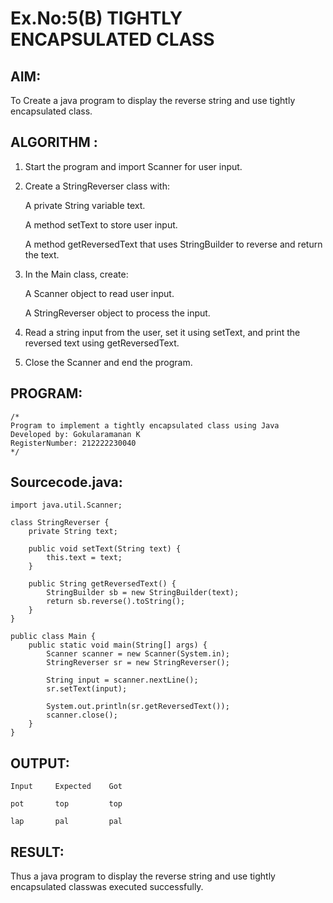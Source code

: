 # Ex.No:5(B) TIGHTLY ENCAPSULATED CLASS

## AIM:
To Create a java program to display the reverse string and  use tightly encapsulated class.
## ALGORITHM :

1. Start the program and import Scanner for user input.

2. Create a StringReverser class with:

   A private String variable text.
   
   A method setText to store user input.

   A method getReversedText that uses StringBuilder to reverse and return the text.

3. In the Main class, create:

   A Scanner object to read user input.
   
   A StringReverser object to process the input.

4. Read a string input from the user, set it using setText, and print the reversed text using getReversedText.

5. Close the Scanner and end the program.
## PROGRAM:
 ```
/*
Program to implement a tightly encapsulated class using Java
Developed by: Gokularamanan K
RegisterNumber: 212222230040
*/
```

## Sourcecode.java:


```
import java.util.Scanner;

class StringReverser {
    private String text;

    public void setText(String text) {
        this.text = text;
    }

    public String getReversedText() {
        StringBuilder sb = new StringBuilder(text);
        return sb.reverse().toString();
    }
}

public class Main {
    public static void main(String[] args) {
        Scanner scanner = new Scanner(System.in);
        StringReverser sr = new StringReverser();

        String input = scanner.nextLine();
        sr.setText(input);

        System.out.println(sr.getReversedText());
        scanner.close();
    }
}
```




## OUTPUT:

```
Input     Expected    Got

pot       top         top

lap       pal         pal

```

## RESULT:
Thus a java program to display the reverse string and  use tightly encapsulated classwas executed successfully.



